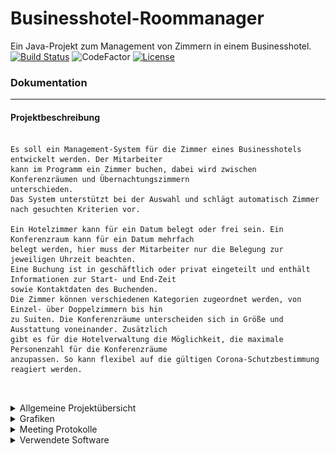 
# Businesshotel-Roommanager
Ein Java-Projekt zum Management von Zimmern in einem Businesshotel.<br> 
[![Build Status](https://github.com/fh-erfurt/Businesshotel-Roommanager/workflows/JavaCIwithMaven/badge.svg)](https://github.com/fh-erfurt/Businesshotel-Roommanager/actions)
![CodeFactor](https://img.shields.io/badge/JAVA-15-blue)
[![License](http://img.shields.io/:license-mit-blue.svg)](https://github.com/fh-erfurt/Businesshotel-Roommanager/blob/master/LICENSE)

### Dokumentation

___

#### Projektbeschreibung
```

Es soll ein Management-System für die Zimmer eines Businesshotels entwickelt werden. Der Mitarbeiter 
kann im Programm ein Zimmer buchen, dabei wird zwischen Konferenzräumen und Übernachtungszimmern 
unterschieden.
Das System unterstützt bei der Auswahl und schlägt automatisch Zimmer nach gesuchten Kriterien vor.

Ein Hotelzimmer kann für ein Datum belegt oder frei sein. Ein Konferenzraum kann für ein Datum mehrfach 
belegt werden, hier muss der Mitarbeiter nur die Belegung zur jeweiligen Uhrzeit beachten.
Eine Buchung ist in geschäftlich oder privat eingeteilt und enthält Informationen zur Start- und End-Zeit 
sowie Kontaktdaten des Buchenden.
Die Zimmer können verschiedenen Kategorien zugeordnet werden, von Einzel- über Doppelzimmern bis hin 
zu Suiten. Die Konferenzräume unterscheiden sich in Größe und Ausstattung voneinander. Zusätzlich 
gibt es für die Hotelverwaltung die Möglichkeit, die maximale Personenzahl für die Konferenzräume 
anzupassen. So kann flexibel auf die gültigen Corona-Schutzbestimmung reagiert werden. 



```


<details>
<summary> Allgemeine Projektübersicht </summary>
<br>

## Projektteam
* Niklas Wiemuth
* Marius Lange
* Thomas Gebel

## Anforderungsbeschreibung
Grobziele sind:

	- Erstellung und Implementierung eines Raumverwaltungssystem
	- Erstellung und Implementierung eines Buchungsverwaltungssystem
	- Erstellung und Implementierung eines Kundenverwaltungssystem

## Abgrenzungskriterien
Nicht zum Projektumfang gehören:

	- Personalverwaltung
	- Lohnbuchhaltung/Zeiterfassung
	- Rechnung und Mahnwesen
	
</details>


<details>
<summary> Grafiken </summary>
<br>

### Projektübersicht
![alt text](Projektübersicht.png "Projektübersicht Bild")

### Klassendiagramm
![alt text](Klassendiagramm.png "Klassenübersicht Bild")

### Use Case Diagramme
<details>
<summary>UseCaseDiagramme Booking</summary>

![alt text](UseCaseDiagramme_Booking.png "UseCaseDiagramme Booking")

</details>
<details>
<summary>UseCaseDiagramme Customer</summary>

![alt text](UseCaseDiagramme_Customer.png "UseCaseDiagramme Customer")

</details>
<details>
<summary>UseCaseDiagramme Room</summary>

![alt text](UseCaseDiagramme_Room.png "UseCaseDiagramme Room")

</details>	

</details>


<details>
<summary> Meeting Protokolle </summary>
<br>

<details>
	<summary> Java 1 </summary>
	<br>	
	


```
06.11.2020 12:00 Platform: Webex
Teilnehmer: Niklas, Marius, Thomas

Projektthema: Ideen sammeln, Hotel wurde als Vorschlag gebracht, so als Zimmerverwaltung oder ähnliches, 
ist aber in keinster Weise bindend.

Für die Kommunikation: Wiederholenden Termin ansetzen, Mittwoch/Freitag stehen zur Debatte.
Mittwoch: 10 Uhr
Freitag:  12 Uhr

Jeder alles Einrichten um auf ein und demselben Ordner arbeiten zu können. Chocolatey etc. in seinem Video.


-Themen für nä. Treffen: 
	Gruppenvorstellung + Thema muss stehen!!!!!
	Vorbereiten der Präsentation mit Bildschirmpräsentation -> zum Thema, Teams
	Repository anlegen:  	
	Doku anlegen
```
```
11.11.2020 10:00 Platform: Webex
Teilnehmer: Niklas, Marius, Thomas 
Krank: Martin

Ideen vorgestellt für Projekte. Daraus wird im Anschluss eine Umfrage in Telegramm erstellt, 
die bis Ende des Tages beantwortet sein sollte.
Themavorschläge:
Thomas:
  Zimmerverwaltung
  EpisodenGuide
  Geburtstagserinnerungsapp
  Geräteverwaltung (Haushalt/Auto/Wartung)
Marius:
  Konferrenzraumplanung
Niklas:
  Kühlschrankverwaltung
  Vokabeltrainer
  Kalender/Terminverwaltung (Möglichkeit, um Webex Meetings inklusive Links/Zugangsdaten einzuspeisen)

Weitere Aufgaben im Zusammenhang mit Präsentation:

1. Vorstellung der Person
  Jeder entwirft eine kurze Vorstellung von sich, gerne auch mit Bild.
  Inhalte: 
    Name
    Alter
    Erfahrung
    Gamertag
    Systemspezifikationen 
Die Ausarbeitung zur Selbstvorstellung werden dann zusammengestellt in Folie für PowerpointPräsentation.

2. Verteilung der Aufgaben
  Niklas:
    Grafische Darstellung des geplanten Projektes
  Thomas:
    Erstellen des Repository im Github
    Einleitung der Dokumentation im Github
  Marius:
    Erstellen des Projektbeschreibungstextes
  Martin:
    Zusammenführen der Informationen zur PowerPoint-Präsentation

```

```
20.11.2020 10:00 Platform: Webex
Teilnehmer: Niklas, Marius, Martin, Thomas

1. Projektbeschreibung Substantive, Verben und Eigenschaften für Klassen/Methoden 
gemeinsam herausgearbeit. In UML ersten Grobentwurf erstellt und dem Projektordner
hinzugefügt. Allgemeine Geschäftslogik besprochen und diskutiert. Weiteren Ablauf
im Projekt besprochen. Notwendigkeit der Klassenentwürfe.

2. Verteilung der folgenden Aufgaben:

    Niklas:
        Klassenerstellung "Mitarbeiter"
    Martin:
        Klassenerstellung "Zimmer"
    Marius:
        Klassenerstellung "Kunden"
    Thomas:
        Ordnerstruktur anlegen für Projekt (Main/Test/Java etc.)
        Meetingprotokoll aufsetzen
        Klassenerstellung "Buchung"
```

```
25.11.2020 10:00 Platform: Webex
Teilnehmer: Niklas, Marius, Thomas
Nicht anwesend: Martin


1. Auswertung des letzten Meetings und der dort gestellten Aufgaben. Fehlende Zuarbeit
   eines Mitglieds besprochen, und das damit verbundene weitere Vorgehen.

2. Verfeinerung der Klassen besprochen, erstellen von Konstruktoren und Value-Klassen
    als komplexe Datentypen. Teilweise Live Änderung am Code besprochen und durchgeführt.

3. Jeder soll sich Gedanken machen über die Geschäftslogik und die Implementierung im Code
   Etwaige Auslagerung in Unterklasssen bzw. Value-Klassen prüfen.

4. Sicherstellung über den gemeinsam Wissenstand beim Anwenden der Versionskontrolle und IDE 
   bei der Projekterstellung und -bearbeitung.

```

```
02.12.2020 10:45 Uhr Platform: Webex
Teilnehmer: Martin, Niklas, Marius, Thomas

1. Projektfortschritt besprochen, Verfeinerung der Klassen besprochen. Gespräch über 
notwendige Mitteilung bei Ausfällen oder Unpässlichkeiten. 
Terminänderung auf 11:00 Uhr mittwochs festgelegt.

2. Verteilung der folgenden Aufgaben:
    Martin:
        Einrichten der IDE, Installations sämtlicher Tools, mit Hilfe der Tutorialvideos 
        Anschluss an Github herstellen, Projektstatus importieren/updaten (git clone)
    Marius:
        Customer/ sendBookingRequest -> hier muss das Start und Enddate durch 
        Dateframe ersetzt werden.
    Thomas:
        Logger Testweise implementieren / Testmethode für Booking erstellen
        Konstruktoren der Booking Klasse überladen mit Hotelroom, ConferenceRoom und beidem.
        Erstellen der Issues zu den Protokollpunkten

```

```
09.12.2020 11:00 Uhr Platform: Webex
Teilnehmer: Martin, Niklas, Thomas
entschuldigt: Marius

1. Präsentation am 14.12.2020 besprochen und vorgeplant, entsprechende Aufgaben verteilt.
   Nächste Besprechung für Sonntag 20 Uhr angesetzt um Präsentation vorzubereiten.

    Alle sammeln Informationen über die Fallstricke, denen wir bisher in der Projektarbeit
    im Team und in der Arbeit am Projekt mit Java begegnet sind, diese fügen wir dann der
    Präsentation hinzu.
    Eine Powerpoint muss erstellt werden als Basis für Sonntag, wenn wir die Präsentation 
    planen.

2. Verteilung der folgenden Aufgaben:
    Martin:
        Einrichten der IDE, Installations sämtlicher Tools, mit Hilfe der Tutorialvideos 
        Anschluss an Github herstellen, Projektstatus importieren/updaten (git clone)
        Deadline gesetzt: Freitag 19 Uhr
        Codedokumentation an eigener Klasse und Value-Klassen
    Marius:
        Codedokumentation an eigener Klasse und Value-Klassen
    Thomas:
        Logger Testweise implementieren / Testmethode für Booking erstellen
        Codedokumentation an eigener Klasse und Value-Klassen
        Testfälle für Konstruktoren erstellen
    Niklas:
        Codedokumentation an eigener Klasse und Value-Klassen
```

```
13.12.2020 20:00 Uhr Platform: Webex
Teilnehmer: Martin, Niklas, Thomas, Marius

1. Absprache Ablauf Präsentation, letzte Änderungen an Inhalt und Darstellung. Festlegen
   der Reihenfolge.
```

```
##16.12.2020 20:00 Uhr Platform: Webex
Teilnehmer: Martin, Niklas, Thomas, Marius

1. Absprache der Aufgaben über die Weihnachtszeit.

   Alle:
        Testklassen für Konstruktoren und nicht triviale Methoden aus der erstellten Klasse erstellen.
        Instanzen entwerfen in der StartingClass um Gesamtfunktion testen zu können.
        etwaige fehlende Code Dokumentation nachholen
   Thomas
        Issue zum Erstellen der Testklassen und Instanzen in StartingClass anlegen
        Meeting Protokoll hochladen



```

```
06.01.2021 11:00 Uhr Platform: Webex
Teilnehmer: Martin, Niklas, Thomas, Marius

1. Absprache über offene Aufgaben 

   Alle:
        Testklassen für Konstruktoren und nicht triviale Methoden aus der erstellten Klasse erstellen->fortsetzen!
        Instanzen entwerfen in der StartingClass um Gesamtfunktion testen zu können->ergänzen!
   Thomas
        Meeting Protokoll hochladen
	Booking-Methode changeDatetime() implementieren d.h. auch Attribute hinzufügen und erstmal "null" setzen
	Booking Überarbeiten -> Buchungen aufteilen nicht beide Fällen abdecken wollen.
   Martin:
   	Klasse Room erweitern
	Testfälle erstellen -> Niklas zuarbeiten für Erstellung
   Niklas:
   	changeRoom/createRoom Methode für den Employee
	Variable zur Überprüfung der Rechte eines Employees
	
	
Fragen an Hr. Hecht:
	@BeforeEach: Wie lege ich sinnvolle Setup Methoden, die ich dann in jedem nachfolgenden Test nutzen kann?
	Wichtig für Testunterteilung bei createBooking etc.

```
```
13.01.2021 11 Uhr Telegramm
Teilnehmer: Marius, Niklas, Thomas
	
	Kurzbesprechung per Telegramm. Teamverkleinerung und Neuzuteilung der offenen Aufgaben auf die anderen Teammitglieder.

```
```
20.01.2021 11:00 Uhr Platform: Webex
Teilnehmer: Niklas, Thomas, Marius

1. Absprache über offene Aufgaben 

   Alle:
	Testfälle abschließen
	Dokumentation JAVADOC abschließen
   Thomas
        Meeting Protokoll hochladen
	Mehr Eigenschaften für Räume erstellen
	Einführen eines Zeitplans um Zeiträume zu erfassen, wann Raum belegt ist
	Github Tests zum Laufen bringen
   Marius:
	Testfälle Customer implementieren	
	
   Zur nächsten Besprechung am 25.01.2020 muss 90 % stehen, dass nur noch primär wirklich Dokuarbeit und Feinarbeit nötig ist.
   Deadline ist der 01.02.2021.
```
```
27.01.2021 11:00 Uhr Platform: Webex
Teilnehmer: Niklas, Thomas, Marius

1. Absprache über offene Aufgaben 

   Alle:
        Testfälle abschließen und Kommentieren für alle Tests
        Kommentare in Value/Common Klassen einfügen (Bsp: Fulldate)
        Dokumentation JAVADOC abschließen
        Sammeln für Präsentation "Lessons Learned"
        Sinnige Try-Catch-Blöcker ergänzen
        Code aufräumen
        Anordnung Getter/Setter und Member als Block getrennt
    
   Thomas
        Meeting Protokoll hochladen
        Preisberechnung-Methode erstellen Konferenz/Hotelzimmer
        Tests in Github Gangbar machen
        
   Niklas
        change Methods abändern zu Rückgabewert Boolean
        Use-cases zu eigenen Methoden entwerfen -> Employee
   Marius
        Use-cases zu eigenen Methoden entwerfen -> Customer
        
   Nächstes Meeting im Webex dazu am 29.01.2021 10 Uhr. Bis dahin müssen Aufgaben erfüllt sein.	
   
```
</details>
<details>
	<summary> Java 2 </summary>	
	<br>
	```
	Inhalt folgt...
	```
	</details>
</details>

<details>
<summary> Verwendete Software </summary>
<br>

* [IntelliJ](https://www.jetbrains.com/de-de/idea/) - IDE für JAVA
* [draw.io](https://app.diagrams.net/) - Tool für die Erstellung der Diagramme
* [lucidchart](https://app.lucidchart.com/) - Tool für die Erstellung der Diagramme
* [Office](https://www.office.com/) - Office Programm
* [Git](https://git-scm.com/) - Versionskontrolle
* [Webex](https://www.webex.com/de/video-conferencing.html) - Kommunikationsmittel für regelmäßige Meetings
* [Telegram](https://telegram.org/) - Kommunikationsmittel zum schnellen Austausch
* [MySQLWorkbench](https://www.mysql.com/de/products/workbench/) - Entwurf der Datenbank und Generierung des SQL Skripts

</details>



